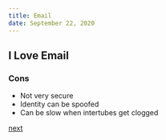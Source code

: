 ```yaml
---
title: Email
date: September 22, 2020
---
```


## I Love Email

### Cons

- Not very secure
- Identity can be spoofed
- Can be slow when intertubes get clogged

[next](/302-email.html)
